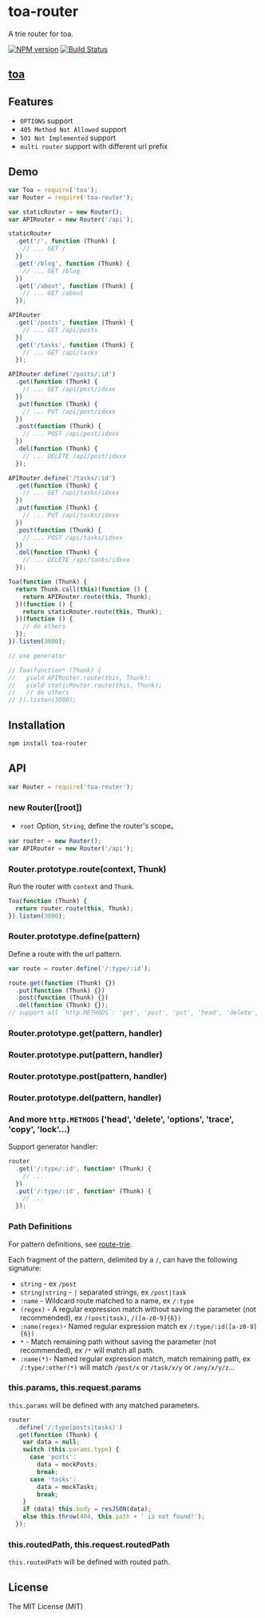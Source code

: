 toa-router
====
A trie router for toa.

[![NPM version][npm-image]][npm-url]
[![Build Status][travis-image]][travis-url]

## [toa](https://github.com/toajs/toa)

## Features

- `OPTIONS` support
- `405 Method Not Allowed` support
- `501 Not Implemented` support
- `multi router` support with different url prefix

## Demo
```js
var Toa = require('toa');
var Router = require('toa-router');

var staticRouter = new Router();
var APIRouter = new Router('/api');

staticRouter
  .get('/', function (Thunk) {
    // ... GET /
  })
  .get('/blog', function (Thunk) {
    // ... GET /blog
  })
  .get('/about', function (Thunk) {
    // ... GET /about
  });

APIRouter
  .get('/posts', function (Thunk) {
    // ... GET /api/posts
  })
  .get('/tasks', function (Thunk) {
    // ... GET /api/tasks
  });

APIRouter.define('/posts/:id')
  .get(function (Thunk) {
    // ... GET /api/post/idxxx
  })
  .put(function (Thunk) {
    // ... PUT /api/post/idxxx
  })
  .post(function (Thunk) {
    // ... POST /api/post/idxxx
  })
  .del(function (Thunk) {
    // ... DELETE /api/post/idxxx
  });

APIRouter.define('/tasks/:id')
  .get(function (Thunk) {
    // ... GET /api/tasks/idxxx
  })
  .put(function (Thunk) {
    // ... PUT /api/tasks/idxxx
  })
  .post(function (Thunk) {
    // ... POST /api/tasks/idxxx
  })
  .del(function (Thunk) {
    // ... DELETE /api/tasks/idxxx
  });

Toa(function (Thunk) {
  return Thunk.call(this)(function () {
    return APIRouter.route(this, Thunk);
  })(function () {
    return staticRouter.route(this, Thunk);
  })(function () {
    // do others
  });
}).listen(3000);

// use generator

// Toa(function* (Thunk) {
//   yield APIRouter.route(this, Thunk);
//   yield staticRouter.route(this, Thunk);
//   // do others
// }).listen(3000);
```

## Installation

```bash
npm install toa-router
```

## API

```js
var Router = require('toa-router');
```

### new Router([root])

- `root` *Option*, `String`, define the router's scope。

```js
var router = new Router();
var APIRouter = new Router('/api');
```

### Router.prototype.route(context, Thunk)

Run the router with `context` and `Thunk`.

```js
Toa(function (Thunk) {
  return router.route(this, Thunk);
}).listen(3000);
```

### Router.prototype.define(pattern)

Define a route with the url pattern.

```js
var route = router.define('/:type/:id');

route.get(function (Thunk) {})
  .put(function (Thunk) {})
  .post(function (Thunk) {})
  .del(function (Thunk) {});
// support all `http.METHODS`: 'get', 'post', 'put', 'head', 'delete', 'options', 'trace', 'copy', 'lock'...
```

### Router.prototype.get(pattern, handler)
### Router.prototype.put(pattern, handler)
### Router.prototype.post(pattern, handler)
### Router.prototype.del(pattern, handler)
### And more `http.METHODS` ('head', 'delete', 'options', 'trace', 'copy', 'lock'...)

Support generator handler:

```js
router
  .get('/:type/:id', function* (Thunk) {
    // ...
  })
  .put('/:type/:id', function* (Thunk) {
    // ...
  });
```

### Path Definitions

For pattern definitions, see [route-trie](https://github.com/zensh/route-trie).

Each fragment of the pattern, delimited by a `/`, can have the following signature:

- `string` - ex `/post`
- `string|string` - `|` separated strings, ex `/post|task`
- `:name` - Wildcard route matched to a name, ex `/:type`
- `(regex)` - A regular expression match without saving the parameter (not recommended), ex `/(post|task)`, `/([a-z0-9]{6})`
- `:name(regex)`- Named regular expression match ex `/:type/:id([a-z0-9]{6})`
- `*` - Match remaining path without saving the parameter (not recommended), ex `/*` will match all path.
- `:name(*)`- Named regular expression match, match remaining path, ex `/:type/:other(*)` will match `/post/x` or `/task/x/y` or `/any/x/y/z`...

### this.params, this.request.params

`this.params` will be defined with any matched parameters.

```js
router
  .define('/:type(posts|tasks)')
  .get(function (Thunk) {
    var data = null;
    switch (this.params.type) {
      case 'posts':
        data = mockPosts;
        break;
      case 'tasks':
        data = mockTasks;
        break;
    }
    if (data) this.body = resJSON(data);
    else this.throw(404, this.path + ' is not found!');
  });
```

### this.routedPath, this.request.routedPath

`this.routedPath` will be defined with routed path.

## License

The MIT License (MIT)

[npm-url]: https://npmjs.org/package/toa-router
[npm-image]: http://img.shields.io/npm/v/toa-router.svg

[travis-url]: https://travis-ci.org/toajs/toa-router
[travis-image]: http://img.shields.io/travis/toajs/toa-router.svg
